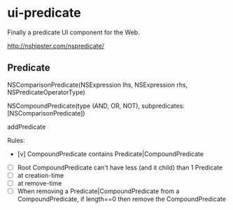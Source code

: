 # ui-predicate

Finally a predicate UI component for the Web.



http://nshipster.com/nspredicate/


Predicate
  -
NSComparisonPredicate(NSExpression lhs, NSExpression rhs, NSPredicateOperatorType)

NSCompoundPredicate(type (AND, OR, NOT), subpredicates:[NSComparisonPredicate])


addPredicate

Rules:
- [v] CompoundPredicate contains Predicate|CompoundPredicate
- [ ] Root CompoundPredicate can't have less (and it child) than 1 Predicate
- [ ] at creation-time
- [ ] at remove-time
- [ ] When removing a Predicate|CompoundPredicate from a CompoundPredicate, if length==0 then remove the CompoundPredicate
